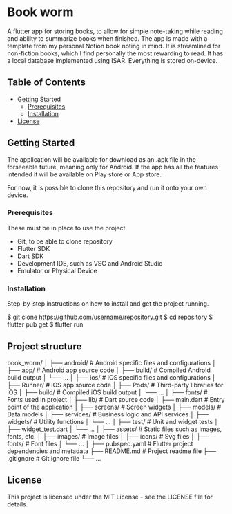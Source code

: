 # Book worm

A flutter app for storing books, to allow for simple note-taking while reading and ability to summarize books when finished. The app is made with a template from my personal Notion book noting in mind. It is streamlined for non-fiction books, which I find personally the most rewarding to read. It has a local database implemented using ISAR. Everything is stored on-device.

## Table of Contents

- [Getting Started](#getting-started)
  - [Prerequisites](#prerequisites)
  - [Installation](#installation)
- [License](#license)

## Getting Started

The application will be available for download as an .apk file in the forseeable future, meaning only for Android.
If the app has all the features intended it will be available on Play store or App store.

For now, it is possible to clone this repository and run it onto your own device.

### Prerequisites

These must be in place to use the project.
- Git, to be able to clone repository
- Flutter SDK
- Dart SDK
- Development IDE, such as VSC and Android Studio
- Emulator or Physical Device

### Installation

Step-by-step instructions on how to install and get the project running.

$ git clone https://github.com/username/repository.git
$ cd repository
$ flutter pub get
$ flutter run

## Project structure

book_worm/
│
├── android/             # Android specific files and configurations
│   ├── app/             # Android app source code
│   ├── build/           # Compiled Android build output
│   └── ...
│
├── ios/                 # iOS specific files and configurations
│   ├── Runner/          # iOS app source code
│   ├── Pods/            # Third-party libraries for iOS
│   ├── build/           # Compiled iOS build output
│   └── ...
│
├── fonts/              # Fonts used in project
│
├── lib/                 # Dart source code
│   ├── main.dart        # Entry point of the application
│   ├── screens/         # Screen widgets
│   ├── models/          # Data models
│   ├── services/        # Business logic and API services
│   ├── widgets/           # Utility functions
│   └── ...
│
├── test/                # Unit and widget tests
│   ├── widget_test.dart
│   └── ...
│
├── assets/              # Static files such as images, fonts, etc.
│   ├── images/          # Image files
│   ├── icons/           # Svg files
│   ├── fonts/           # Font files
│   └── ...
│
├── pubspec.yaml         # Flutter project dependencies and metadata
├── README.md            # Project readme file
├── .gitignore           # Git ignore file
└── ...

## License

This project is licensed under the MIT License - see the LICENSE file for details.
